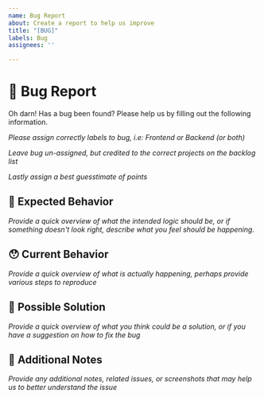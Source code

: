 ```yaml
---
name: Bug Report
about: Create a report to help us improve
title: "[BUG]"
labels: Bug
assignees: ''

---
```


# 🐞 Bug Report

Oh darn! Has a bug been found? Please help us by filling out the following information.

_Please assign correctly labels to bug, i.e: Frontend or Backend (or both)_

_Leave bug un-assigned, but credited to the correct projects on the backlog list_

_Lastly assign a best guesstimate of points_

## 🤔 Expected Behavior

_Provide a quick overview of what the intended logic should be, or if something doesn't look right, describe what you feel should be happening._

## 😯 Current Behavior

_Provide a quick overview of what is actually happening, perhaps provide various steps to reproduce_

## 💁 Possible Solution

_Provide a quick overview of what you think could be a solution, or if you have a suggestion on how to fix the bug_

## 📝 Additional Notes

_Provide any additional notes, related issues, or screenshots that may help us to better understand the issue_
